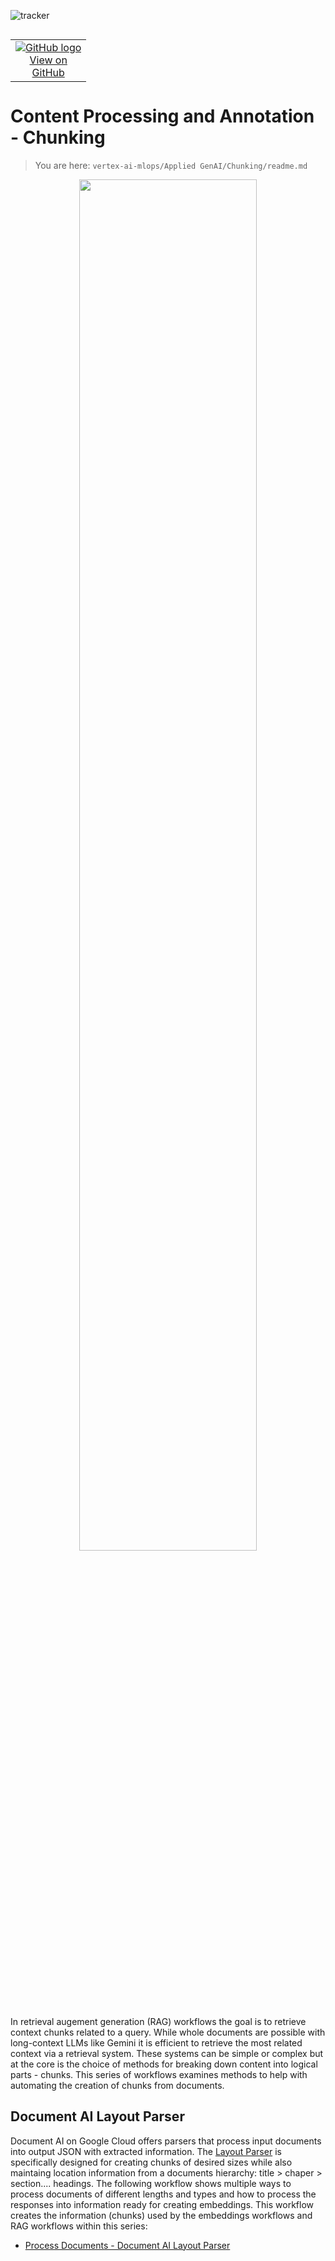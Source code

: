 ![tracker](https://us-central1-vertex-ai-mlops-369716.cloudfunctions.net/pixel-tracking?path=statmike%2Fvertex-ai-mlops%2FApplied+GenAI%2FChunking&file=readme.md)
<!--- header table --->
<table align="left">     
  <td style="text-align: center">
    <a href="https://github.com/statmike/vertex-ai-mlops/blob/main/Applied%20GenAI/Chunking/readme.md">
      <img src="https://cloud.google.com/ml-engine/images/github-logo-32px.png" alt="GitHub logo">
      <br>View on<br>GitHub
    </a>
  </td>
</table><br/><br/><br/><br/>

---
# Content Processing and Annotation - Chunking
> You are here: `vertex-ai-mlops/Applied GenAI/Chunking/readme.md`

<p align="center"><center>
    <img src="./resources/images/created/applied-genai/overview-build-chunk.png" width="75%">
</center></p>

In retrieval augement generation (RAG) workflows the goal is to retrieve context chunks related to a query.  While whole documents are possible with long-context LLMs like Gemini it is efficient to retrieve the most related context via a retrieval system.  These systems can be simple or complex but at the core is the choice of methods for breaking down content into logical parts - chunks.  This series of workflows examines methods to help with automating the creation of chunks from documents.

## Document AI Layout Parser
Document AI on Google Cloud offers parsers that process input documents into output JSON with extracted information.  The [Layout Parser](https://cloud.google.com/document-ai/docs/layout-parse-chunk) is specifically designed for creating chunks of desired sizes while also maintaing location information from a documents hierarchy: title > chaper > section.... headings.  The following workflow shows multiple ways to process documents of different lengths and types and how to process the responses into information ready for creating embeddings.  This workflow creates the information (chunks) used by the embeddings workflows and RAG workflows within this series:
- [Process Documents - Document AI Layout Parser](./Process%20Documents%20-%20Document%20AI%20Layout%20Parser.ipynb)